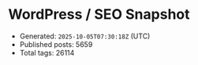 # WordPress / SEO Snapshot

- Generated: `2025-10-05T07:30:18Z` (UTC)
- Published posts: 5659
- Total tags: 26114
